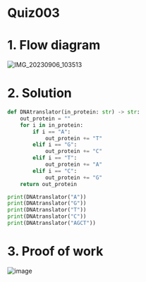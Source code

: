 # Quiz003

# 1. Flow diagram
![IMG_20230906_103513](https://github.com/AntGra25/unit1-CS24/assets/142757981/bc20aa09-0cb1-41c4-aa4b-25d67fb1adc8)

# 2. Solution
```.py
def DNAtranslator(in_protein: str) -> str:
    out_protein = ""
    for i in in_protein:
        if i == "A":
            out_protein += "T"
        elif i == "G":
            out_protein += "C"
        elif i == "T":
            out_protein += "A"
        elif i == "C":
            out_protein += "G"
    return out_protein

print(DNAtranslator("A"))
print(DNAtranslator("G"))
print(DNAtranslator("T"))
print(DNAtranslator("C"))
print(DNAtranslator("AGCT"))
```
# 3. Proof of work
![image](https://github.com/AntGra25/unit1-CS24/assets/142757981/5f93088c-02b8-4cb3-b6b8-c099c1fe9eee)
